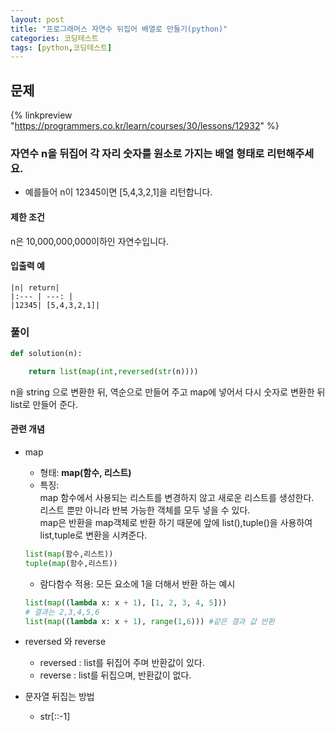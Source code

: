 ```yaml
---
layout: post
title: "프로그래머스 자연수 뒤집어 배열로 만들기(python)"
categories: 코딩테스트
tags: [python,코딩테스트]
---
```


## 문제
{% linkpreview "https://programmers.co.kr/learn/courses/30/lessons/12932" %}
### 자연수 n을 뒤집어 각 자리 숫자를 원소로 가지는 배열 형태로 리턴해주세요. 
- 예를들어 n이 12345이면 [5,4,3,2,1]을 리턴합니다.
#### 제한 조건
n은 10,000,000,000이하인 자연수입니다.
#### 입출력 예

    |n|	return|
    |:--- | ---: |
    |12345|	[5,4,3,2,1]|


### 풀이

```python
def solution(n):

    return list(map(int,reversed(str(n))))

```
n을 string 으로 변환한 뒤, 역순으로 만들어 주고 map에 넣어서 다시 숫자로 변환한 뒤 list로 만들어 준다.

#### 관련 개념

- map
    - 형태: **map(함수, 리스트)**
    - 특징: 
    <br>map 함수에서 사용되는 리스트를 변경하지 않고 새로운 리스트를 생성한다.
    <br>리스트 뿐만 아니라 반복 가능한 객체를 모두 넣을 수 있다.
    <br>map은 반환을 map객체로 반환 하기 때문에 앞에 list(),tuple()을 사용하여 list,tuple로 변환을 시켜준다.
    ```python
    list(map(함수,리스트))
    tuple(map(함수,리스트))
    ```
    - 람다함수 적용:
    모든 요소에 1을 더해서 반환 하는 예시
    ```python
    list(map((lambda x: x + 1), [1, 2, 3, 4, 5]))
    # 결과는 2,3,4,5,6
    list(map((lambda x: x + 1), range(1,6))) #같은 결과 값 반환
    ```
    


- reversed 와 reverse
    - reversed : list를 뒤집어 주며 반환값이 있다.
    - reverse : list를 뒤집으며, 반환값이 없다.
 
- 문자열 뒤집는 방법
    - str[::-1]
